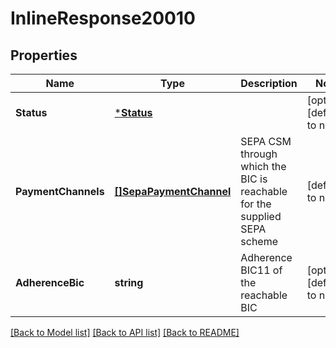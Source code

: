 # InlineResponse20010

## Properties
Name | Type | Description | Notes
------------ | ------------- | ------------- | -------------
**Status** | [***Status**](Status.md) |  | [optional] [default to null]
**PaymentChannels** | [**[]SepaPaymentChannel**](SepaPaymentChannel.md) | SEPA CSM through which the BIC is reachable for the supplied SEPA scheme | [default to null]
**AdherenceBic** | **string** | Adherence BIC11 of the reachable BIC | [optional] [default to null]

[[Back to Model list]](../README.md#documentation-for-models) [[Back to API list]](../README.md#documentation-for-api-endpoints) [[Back to README]](../README.md)


